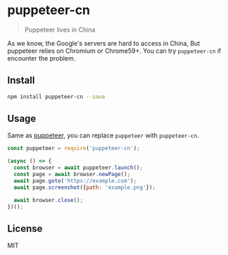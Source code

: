 # puppeteer-cn

> Puppeteer lives in China

As we know, the Google's servers are hard to access in China, But puppeteer relies on Chromium or Chrome59+. You can try `puppeteer-cn` if encounter the problem.

## Install

```bash
npm install puppeteer-cn --save
```

## Usage

Same as [puppeteer](https://github.com/GoogleChrome/puppeteer), you can replace `puppeteer` with `puppeteer-cn`.

```javascript
const puppeteer = require('puppeteer-cn');

(async () => {
  const browser = await puppeteer.launch();
  const page = await browser.newPage();
  await page.goto('https://example.com');
  await page.screenshot({path: 'example.png'});

  await browser.close();
})();
```

## License

MIT
